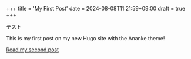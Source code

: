 +++
title = 'My First Post'
date = 2024-08-08T11:21:59+09:00
draft = true
+++

テスト

This is my first post on my new Hugo site with the Ananke theme!


[Read my second post](./second-post/my-second-post.md)
